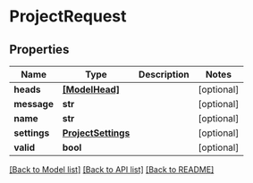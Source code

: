 # ProjectRequest


## Properties
Name | Type | Description | Notes
------------ | ------------- | ------------- | -------------
**heads** | [**[ModelHead]**](ModelHead.md) |  | [optional] 
**message** | **str** |  | [optional] 
**name** | **str** |  | [optional] 
**settings** | [**ProjectSettings**](ProjectSettings.md) |  | [optional] 
**valid** | **bool** |  | [optional] 

[[Back to Model list]](../README.md#documentation-for-models) [[Back to API list]](../README.md#documentation-for-api-endpoints) [[Back to README]](../README.md)


